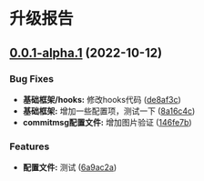 # 升级报告

## [0.0.1-alpha.1](https://github.com/wyf1023/zhmz-vue-base/compare/0.0.1-alpha.0...0.0.1-alpha.1) (2022-10-12)


### Bug Fixes

* **基础框架/hooks:** 修改hooks代码 ([de8af3c](https://github.com/wyf1023/zhmz-vue-base/commit/de8af3c58d437ca6d188669e29849e5c466869b4))
* **基础框架:** 增加一些配置项，测试一下 ([8a16c4c](https://github.com/wyf1023/zhmz-vue-base/commit/8a16c4c065f223ec82bd94c754fd93fab3630e05))
* **commitmsg配置文件:** 增加图片验证 ([146fe7b](https://github.com/wyf1023/zhmz-vue-base/commit/146fe7b9cd082ee72e81fad8f949f8f7c27f4471))


### Features

* **配置文件:** 测试 ([6a9ac2a](https://github.com/wyf1023/zhmz-vue-base/commit/6a9ac2a2ad05d5ef8f600bab496d37ab2b5aca58))
